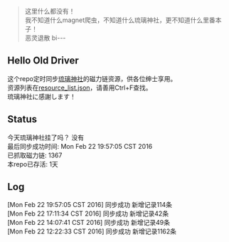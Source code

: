 > 这里什么都没有！  
> 我不知道什么magnet爬虫，不知道什么琉璃神社，更不知道什么里番本子！  
> 恶灵退散 bi---

Hello Old Driver
----------------
这个repo定时同步[琉璃神社](http://www.hacg.lol)的磁力链资源，供各位绅士享用。  
资源列表在[resource_list.json](https://github.com/Chion82/hello-old-driver/blob/master/resource_list.json)，请善用Ctrl+F查找。  
琉璃神社に感謝します！

Status
------
今天琉璃神社挂了吗？ 没有  
最后同步成功时间:  Mon Feb 22 19:57:05 CST 2016  
已抓取磁力链: 1367  
本repo已存活: 1天  

Log
----
[Mon Feb 22 19:57:05 CST 2016] 同步成功 新增记录114条  
[Mon Feb 22 17:11:34 CST 2016] 同步成功 新增记录42条  
[Mon Feb 22 14:07:41 CST 2016] 同步成功 新增记录49条  
[Mon Feb 22 12:22:33 CST 2016] 同步成功 新增记录1162条  
